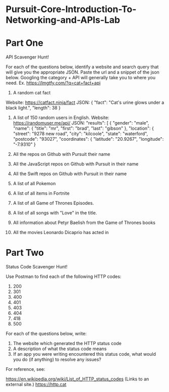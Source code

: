 # Pursuit-Core-Introduction-To-Networking-and-APIs-Lab

# Part One

API Scavenger Hunt!

For each of the questions below, identify a website and search query that will give you the appropriate JSON.  Paste the url and a snippet of the json below.  Googling the category + API will generally take you to where you need.  Ex. https://lmgtfy.com/?q=cat+fact+api

1. A random cat fact

Website: https://catfact.ninja/fact
JSON: 
{
  "fact": "Cat's urine glows under a black light.",
  "length": 38
}

1. A list of 150 random users in English.
Website: https://randomuser.me/api/ 
JSON: 
"results": [
{
  "gender": "male",
  "name": {
    "title": "mr",
    "first": "brad",
    "last": "gibson"
  },
  "location": {
    "street": "9278 new road",
    "city": "kilcoole",
    "state": "waterford",
    "postcode": "93027",
    "coordinates": {
      "latitude": "20.9267",
      "longitude": "-7.9310"
    }

1. All the repos on Github with Pursuit their name
1. All the JavaScript repos on Github with Pursuit in their name
1. All the Swift repos on Github with Pursuit in their name
1. A list of all Pokemon
1. A list of all items in Fortnite
1. A list of all Game of Thrones Episodes.
1. A list of all songs with "Love" in the title.
1. All information about Petyr Baelish from the Game of Thrones books
1. All the movies Leonardo Dicaprio has acted in

# Part Two

Status Code Scavenger Hunt!

Use Postman to find each of the following HTTP codes:


1. 200
1. 301
1. 400
1. 401
1. 403
1. 404
1. 418
1. 500


For each of the questions below, write:

1. The website which generated the HTTP status code
2. A description of what the status code means
3. If an app you were writing encountered this status code, what would you do (if anything) to resolve any issues?


For reference, see:

https://en.wikipedia.org/wiki/List_of_HTTP_status_codes (Links to an external site.)
https://http.cat



